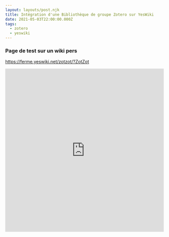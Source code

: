 ```yaml
---
layout: layouts/post.njk
title: Intégration d'une Bibliothèque de groupe Zotero sur YesWiki
date: 2021-05-03T22:00:00.000Z
tags:
  - zotero
  - yeswiki
---
```


### Page de test sur un wiki pers

https://ferme.yeswiki.net/zotzot/?ZotZot

<iframe src="https://ferme.yeswiki.net/zotzot/?ZotZot" width="100%" height="520" frameborder="0"></iframe>